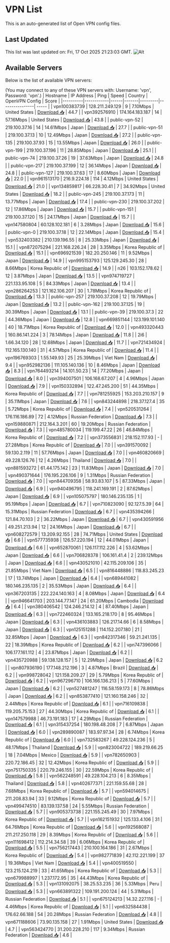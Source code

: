 # VPN List

This is an auto-generated list of Open VPN config files.

## Last Updated

This list was last updated on: Fri, 17 Oct 2025 21:23:03 GMT.
![Alt](https://repobeats.axiom.co/api/embed/186b98318ef1479477931607c1ad7d823f12451f.svg "Repobeats analytics image")

## Available Servers

Below is the list of available VPN servers:

(You may connect to any of these VPN servers with: Username: 'vpn', Password: 'vpn'.)
| Hostname | IP Address | Ping | Speed | Country | OpenVPN Config | Score |
|----------|------------|------|-------|---------|----------------| ----- |
| vpn100383739 | 128.211.249.129 | 9 | 7.10Mbps | United States | [Download 📥](./configs/server_0_US.ovpn) | 44.7 |
| vpn392576910 | 174.164.183.187 | 14 | 57.16Mbps | United States | [Download 📥](./configs/server_1_US.ovpn) | 43.8 |
| public-vpn-52 | 219.100.37.16 | 14 | 14.61Mbps | Japan | [Download 📥](./configs/server_2_JP.ovpn) | 27.7 |
| public-vpn-51 | 219.100.37.13 | 10 | 12.49Mbps | Japan | [Download 📥](./configs/server_3_JP.ovpn) | 27.2 |
| public-vpn-135 | 219.100.37.93 | 15 | 13.55Mbps | Japan | [Download 📥](./configs/server_4_JP.ovpn) | 26.0 |
| public-vpn-199 | 219.100.37.196 | 11 | 28.85Mbps | Japan | [Download 📥](./configs/server_5_JP.ovpn) | 25.1 |
| public-vpn-74 | 219.100.37.26 | 19 | 37.63Mbps | Japan | [Download 📥](./configs/server_6_JP.ovpn) | 24.8 |
| public-vpn-217 | 219.100.37.199 | 12 | 36.14Mbps | Japan | [Download 📥](./configs/server_7_JP.ovpn) | 24.8 |
| public-vpn-127 | 219.100.37.63 | 17 | 8.60Mbps | Japan | [Download 📥](./configs/server_8_JP.ovpn) | 22.0 |
| vpn961513170 | 216.9.224.18 | 114 | 4.12Mbps | United States | [Download 📥](./configs/server_9_US.ovpn) | 21.0 |
| vpn134859817 | 66.228.30.41 | 7 | 34.92Mbps | United States | [Download 📥](./configs/server_10_US.ovpn) | 18.2 |
| public-vpn-245 | 219.100.37.173 | 11 | 13.77Mbps | Japan | [Download 📥](./configs/server_11_JP.ovpn) | 17.4 |
| public-vpn-230 | 219.100.37.202 | 12 | 17.86Mbps | Japan | [Download 📥](./configs/server_12_JP.ovpn) | 15.7 |
| public-vpn-151 | 219.100.37.120 | 15 | 24.17Mbps | Japan | [Download 📥](./configs/server_13_JP.ovpn) | 15.7 |
| vpn147580804 | 60.128.102.181 | 6 | 3.28Mbps | Japan | [Download 📥](./configs/server_14_JP.ovpn) | 15.6 |
| public-vpn-0 | 219.100.37.18 | 12 | 22.14Mbps | Japan | [Download 📥](./configs/server_15_JP.ovpn) | 15.4 |
| vpn532403382 | 210.139.196.55 | 8 | 25.33Mbps | Japan | [Download 📥](./configs/server_16_JP.ovpn) | 15.1 |
| vpn872075294 | 221.168.226.24 | 28 | 3.35Mbps | Korea Republic of | [Download 📥](./configs/server_17_KR.ovpn) | 15.1 |
| vpn696921539 | 182.20.250.146 | 11 | 9.52Mbps | Japan | [Download 📥](./configs/server_18_JP.ovpn) | 14.9 |
| vpn995153793 | 125.129.245.30 | 28 | 8.66Mbps | Korea Republic of | [Download 📥](./configs/server_19_KR.ovpn) | 14.9 |
| n26 | 103.152.178.62 | 12 | 3.87Mbps | Japan | [Download 📥](./configs/server_20_JP.ovpn) | 13.5 |
| vpn974719727 | 221.133.95.108 | 5 | 84.33Mbps | Japan | [Download 📥](./configs/server_21_JP.ovpn) | 13.4 |
| vpn286264253 | 121.162.106.207 | 30 | 1.78Mbps | Korea Republic of | [Download 📥](./configs/server_22_KR.ovpn) | 13.3 |
| public-vpn-257 | 219.100.37.208 | 12 | 19.79Mbps | Japan | [Download 📥](./configs/server_23_JP.ovpn) | 13.2 |
| public-vpn-162 | 219.100.37.125 | 19 | 30.39Mbps | Japan | [Download 📥](./configs/server_24_JP.ovpn) | 13.1 |
| public-vpn-39 | 219.100.37.3 | 22 | 44.36Mbps | Japan | [Download 📥](./configs/server_25_JP.ovpn) | 12.8 |
| vpn669851144 | 123.199.101.140 | 40 | 18.71Mbps | Korea Republic of | [Download 📥](./configs/server_26_KR.ovpn) | 12.0 |
| vpn493320443 | 160.86.141.224 | 3 | 78.14Mbps | Japan | [Download 📥](./configs/server_27_JP.ovpn) | 11.8 |
| 2i6 | 1.66.34.120 | 28 | 12.68Mbps | Japan | [Download 📥](./configs/server_28_JP.ovpn) | 11.7 |
| vpn721434924 | 112.165.130.140 | 31 | 4.57Mbps | Korea Republic of | [Download 📥](./configs/server_29_KR.ovpn) | 11.4 |
| vpn196769303 | 1.55.149.93 | 25 | 25.39Mbps | Viet Nam | [Download 📥](./configs/server_30_VN.ovpn) | 9.4 |
| vpn952982136 | 111.105.140.136 | 10 | 8.46Mbps | Japan | [Download 📥](./configs/server_31_JP.ovpn) | 8.3 |
| vpn764493214 | 14.101.50.23 | 14 | 77.20Mbps | Japan | [Download 📥](./configs/server_32_JP.ovpn) | 8.0 |
| vpn394007501 | 106.168.67.207 | 4 | 4.96Mbps | Japan | [Download 📥](./configs/server_33_JP.ovpn) | 7.9 |
| vpn150332894 | 122.47.245.200 | 51 | 44.35Mbps | Korea Republic of | [Download 📥](./configs/server_34_KR.ovpn) | 7.7 |
| vpn781255925 | 153.203.210.157 | 9 | 35.11Mbps | Japan | [Download 📥](./configs/server_35_JP.ovpn) | 7.6 |
| vpn843244898 | 218.37.127.4 | 35 | 5.72Mbps | Korea Republic of | [Download 📥](./configs/server_36_KR.ovpn) | 7.4 |
| vpn520531264 | 176.116.186.89 | 72 | 4.12Mbps | Russian Federation | [Download 📥](./configs/server_37_RU.ovpn) | 7.3 |
| vpn159880871 | 212.164.3.201 | 60 | 19.20Mbps | Russian Federation | [Download 📥](./configs/server_38_RU.ovpn) | 7.3 |
| vpn485780034 | 119.199.47.22 | 26 | 46.84Mbps | Korea Republic of | [Download 📥](./configs/server_39_KR.ovpn) | 7.2 |
| vpn373556831 | 218.152.117.93 | - | 27.28Mbps | Korea Republic of | [Download 📥](./configs/server_40_KR.ovpn) | 7.0 |
| vpn391570092 | 59.130.2.119 | 11 | 57.76Mbps | Japan | [Download 📥](./configs/server_41_JP.ovpn) | 7.0 |
| vpn460820669 | 49.228.126.76 | 12 | 4.26Mbps | Thailand | [Download 📥](./configs/server_42_TH.ovpn) | 7.0 |
| vpn881593272 | 61.44.175.142 | 23 | 11.83Mbps | Japan | [Download 📥](./configs/server_43_JP.ovpn) | 7.0 |
| vpn490371644 | 176.195.226.106 | 9 | 1.31Mbps | Russian Federation | [Download 📥](./configs/server_44_RU.ovpn) | 7.0 |
| vpn844709358 | 58.93.83.107 | 5 | 87.33Mbps | Japan | [Download 📥](./configs/server_45_JP.ovpn) | 6.9 |
| vpn940496795 | 118.241.169.191 | 2 | 87.62Mbps | Japan | [Download 📥](./configs/server_46_JP.ovpn) | 6.9 |
| vpn105075797 | 180.146.235.135 | 1 | 95.19Mbps | Japan | [Download 📥](./configs/server_47_JP.ovpn) | 6.7 |
| vpn710823090 | 92.127.5.39 | 64 | 15.31Mbps | Russian Federation | [Download 📥](./configs/server_48_RU.ovpn) | 6.7 |
| vpn435394266 | 121.84.70.103 | 2 | 36.22Mbps | Japan | [Download 📥](./configs/server_49_JP.ovpn) | 6.7 |
| vpn430591956 | 49.251.213.94 | 12 | 24.16Mbps | Japan | [Download 📥](./configs/server_50_JP.ovpn) | 6.7 |
| vpn608272579 | 13.209.92.155 | 28 | 74.71Mbps | United States | [Download 📥](./configs/server_51_US.ovpn) | 6.6 |
| vpn577735938 | 126.57.220.194 | 12 | 44.01Mbps | Japan | [Download 📥](./configs/server_52_JP.ovpn) | 6.6 |
| vpn652870061 | 126.117.112.226 | 4 | 53.62Mbps | Japan | [Download 📥](./configs/server_53_JP.ovpn) | 6.6 |
| vpn706828378 | 106.161.41.4 | 2 | 239.12Mbps | Japan | [Download 📥](./configs/server_54_JP.ovpn) | 6.6 |
| vpn430521010 | 42.115.209.106 | 35 | 21.85Mbps | Viet Nam | [Download 📥](./configs/server_55_VN.ovpn) | 6.5 |
| vpn816448886 | 118.83.245.23 | 17 | 13.74Mbps | Japan | [Download 📥](./configs/server_56_JP.ovpn) | 6.4 |
| vpn689441082 | 180.146.235.135 | 2 | 35.53Mbps | Japan | [Download 📥](./configs/server_57_JP.ovpn) | 6.4 |
| vpn367203135 | 222.224.140.163 | 4 | 8.08Mbps | Japan | [Download 📥](./configs/server_58_JP.ovpn) | 6.4 |
| vpn946641703 | 203.144.77.147 | 24 | 61.20Mbps | Cambodia | [Download 📥](./configs/server_59_KH.ovpn) | 6.4 |
| vpn380406542 | 124.246.214.12 | 4 | 87.40Mbps | Japan | [Download 📥](./configs/server_60_JP.ovpn) | 6.3 |
| vpn722460324 | 133.165.218.170 | 8 | 95.46Mbps | Japan | [Download 📥](./configs/server_61_JP.ovpn) | 6.3 |
| vpn436103883 | 126.217.14.66 | 6 | 8.58Mbps | Japan | [Download 📥](./configs/server_62_JP.ovpn) | 6.3 |
| vpn125151288 | 114.152.207.180 | 21 | 32.85Mbps | Japan | [Download 📥](./configs/server_63_JP.ovpn) | 6.3 |
| vpn842317346 | 59.21.241.135 | 22 | 18.39Mbps | Korea Republic of | [Download 📥](./configs/server_64_KR.ovpn) | 6.2 |
| vpn747396066 | 106.177.161.112 | 4 | 23.87Mbps | Japan | [Download 📥](./configs/server_65_JP.ovpn) | 6.2 |
| vpn435720988 | 59.138.128.157 | 5 | 12.29Mbps | Japan | [Download 📥](./configs/server_66_JP.ovpn) | 6.2 |
| vpn807936190 | 177.148.212.196 | 3 | 4.87Mbps | Brazil | [Download 📥](./configs/server_67_BR.ovpn) | 6.2 |
| vpn998728042 | 121.158.209.27 | 29 | 5.79Mbps | Korea Republic of | [Download 📥](./configs/server_68_KR.ovpn) | 6.2 |
| vpn967296710 | 106.166.136.213 | 5 | 77.60Mbps | Japan | [Download 📥](./configs/server_69_JP.ovpn) | 6.2 |
| vpn527481247 | 116.58.159.173 | 8 | 78.86Mbps | Japan | [Download 📥](./configs/server_70_JP.ovpn) | 6.2 |
| vpn853877410 | 121.160.158.246 | 32 | 2.44Mbps | Korea Republic of | [Download 📥](./configs/server_71_KR.ovpn) | 6.1 |
| vpn716109838 | 119.205.75.153 | 27 | 44.30Mbps | Korea Republic of | [Download 📥](./configs/server_72_KR.ovpn) | 6.1 |
| vpn147579988 | 46.73.191.183 | 17 | 4.29Mbps | Russian Federation | [Download 📥](./configs/server_73_RU.ovpn) | 6.1 |
| vpn315437254 | 180.198.48.208 | 7 | 6.87Mbps | Japan | [Download 📥](./configs/server_74_JP.ovpn) | 6.0 |
| vpn289890087 | 183.97.97.34 | 28 | 6.74Mbps | Korea Republic of | [Download 📥](./configs/server_75_KR.ovpn) | 6.0 |
| vpn732583267 | 49.228.124.236 | 5 | 48.17Mbps | Thailand | [Download 📥](./configs/server_76_TH.ovpn) | 5.9 |
| vpn823004722 | 189.219.66.25 | 18 | 7.04Mbps | Mexico | [Download 📥](./configs/server_77_MX.ovpn) | 5.9 |
| vpn782650903 | 220.72.186.45 | 32 | 12.42Mbps | Korea Republic of | [Download 📥](./configs/server_78_KR.ovpn) | 5.9 |
| vpn751750335 | 220.79.246.155 | 30 | 22.59Mbps | Korea Republic of | [Download 📥](./configs/server_79_KR.ovpn) | 5.8 |
| vpn562248591 | 49.228.104.213 | 6 | 8.35Mbps | Thailand | [Download 📥](./configs/server_80_TH.ovpn) | 5.8 |
| vpn402677371 | 221.159.55.68 | 28 | 7.68Mbps | Korea Republic of | [Download 📥](./configs/server_81_KR.ovpn) | 5.7 |
| vpn594014675 | 211.208.83.94 | 33 | 9.12Mbps | Korea Republic of | [Download 📥](./configs/server_82_KR.ovpn) | 5.7 |
| vpn499474510 | 83.139.137.58 | 24 | 5.55Mbps | Russian Federation | [Download 📥](./configs/server_83_RU.ovpn) | 5.7 |
| vpn905373738 | 221.155.245.49 | 30 | 7.97Mbps | Korea Republic of | [Download 📥](./configs/server_84_KR.ovpn) | 5.7 |
| vpn162151932 | 125.133.4.106 | 31 | 64.76Mbps | Korea Republic of | [Download 📥](./configs/server_85_KR.ovpn) | 5.6 |
| vpn192568087 | 211.217.250.118 | 29 | 8.39Mbps | Korea Republic of | [Download 📥](./configs/server_86_KR.ovpn) | 5.6 |
| vpn111698412 | 112.214.34.58 | 39 | 6.06Mbps | Korea Republic of | [Download 📥](./configs/server_87_KR.ovpn) | 5.5 |
| vpn756217443 | 210.100.164.186 | 31 | 2.67Mbps | Korea Republic of | [Download 📥](./configs/server_88_KR.ovpn) | 5.4 |
| vpn982771839 | 42.112.221.199 | 37 | 19.36Mbps | Viet Nam | [Download 📥](./configs/server_89_VN.ovpn) | 5.4 |
| vpn400519550 | 123.215.124.219 | 33 | 41.65Mbps | Korea Republic of | [Download 📥](./configs/server_90_KR.ovpn) | 5.3 |
| vpn679988997 | 1.237.172.95 | 35 | 44.43Mbps | Korea Republic of | [Download 📥](./configs/server_91_KR.ovpn) | 5.3 |
| vpn131092075 | 38.25.53.235 | 36 | 5.33Mbps | Peru | [Download 📥](./configs/server_92_PE.ovpn) | 5.3 |
| vpn663891322 | 109.191.200.124 | 44 | 5.31Mbps | Russian Federation | [Download 📥](./configs/server_93_RU.ovpn) | 5.1 |
| vpn675124213 | 14.32.227.116 | - | 4.46Mbps | Korea Republic of | [Download 📥](./configs/server_94_KR.ovpn) | 5.1 |
| vpn632584438 | 176.62.66.188 | 54 | 20.28Mbps | Russian Federation | [Download 📥](./configs/server_95_RU.ovpn) | 4.8 |
| vpn671188606 | 73.90.135.158 | 27 | 1.91Mbps | United States | [Download 📥](./configs/server_96_US.ovpn) | 4.7 |
| vpn563424770 | 31.200.228.210 | 117 | 9.34Mbps | Russian Federation | [Download 📥](./configs/server_97_RU.ovpn) | 4.6 |
